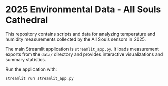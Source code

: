 # 2025 Environmental Data - All Souls Cathedral

This repository contains scripts and data for analyzing temperature and humidity measurements collected by the All Souls sensors in 2025.

The main Streamlit application is `streamlit_app.py`. It loads measurement exports from the `data/` directory and provides interactive visualizations and summary statistics.

Run the application with:

```bash
streamlit run streamlit_app.py
```

